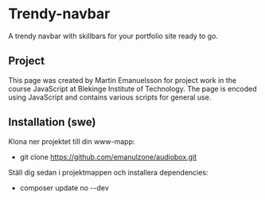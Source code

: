 # Trendy-navbar
A trendy navbar with skillbars for your portfolio site ready to go.

## Project 
This page was created by Martin Emanuelsson for project work in the course JavaScript at Blekinge Institute of Technology. The page is encoded using JavaScript and contains various scripts for general use.

## Installation (swe)

Klona ner projektet till din www-mapp:

* git clone https://github.com/emanulzone/audiobox.git

Ställ dig sedan i projektmappen och installera dependencies:

* composer update no --dev
